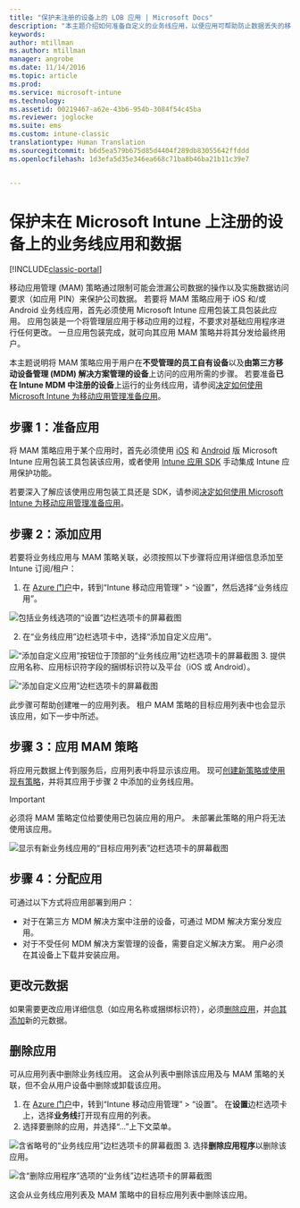 ```yaml
---
title: "保护未注册的设备上的 LOB 应用 | Microsoft Docs"
description: "本主题介绍如何准备自定义的业务线应用，以便应用可帮助防止数据丢失的移动应用管理策略。"
keywords: 
author: mtillman
ms.author: mtillman
manager: angrobe
ms.date: 11/14/2016
ms.topic: article
ms.prod: 
ms.service: microsoft-intune
ms.technology: 
ms.assetid: 00219467-a62e-43b6-954b-3084f54c45ba
ms.reviewer: joglocke
ms.suite: ems
ms.custom: intune-classic
translationtype: Human Translation
ms.sourcegitcommit: b6d5ea579b675d85d4404f289db83055642ffddd
ms.openlocfilehash: 1d3efa5d35e346ea668c71ba8b46ba21b11c39e7


---
```


# <a name="protect-line-of-business-apps-and-data-on-devices-that-are-not-enrolled-in-microsoft-intune"></a>保护未在 Microsoft Intune 上注册的设备上的业务线应用和数据

[!INCLUDE[classic-portal](../includes/classic-portal.md)]

移动应用管理 (MAM) 策略通过限制可能会泄漏公司数据的操作以及实施数据访问要求（如应用 PIN）来保护公司数据。 若要将 MAM 策略应用于 iOS 和/或 Android 业务线应用，首先必须使用 Microsoft Intune 应用包装工具包装此应用。 应用包装是一个将管理层应用于移动应用的过程，不要求对基础应用程序进行任何更改。 一旦应用包装完成，就可向其应用 MAM 策略并将其分发给最终用户。  

本主题说明将 MAM 策略应用于用户在**不受管理的员工自有设备**以及**由第三方移动设备管理 (MDM) 解决方案管理的设备**上访问的应用所需的步骤。  若要准备**已在 Intune MDM 中注册的设备**上运行的业务线应用，请参阅[决定如何使用 Microsoft Intune 为移动应用管理准备应用](decide-how-to-prepare-apps-for-mobile-application-management-with-microsoft-intune.md)。


##  <a name="step-1-prepare-the-app"></a>步骤 1：准备应用

将 MAM 策略应用于某个应用时，首先必须使用 [iOS](prepare-ios-apps-for-mobile-application-management-with-the-microsoft-intune-app-wrapping-tool.md) 和 [Android](prepare-android-apps-for-mobile-application-management-with-the-microsoft-intune-app-wrapping-tool.md) 版 Microsoft Intune 应用包装工具包装该应用，或者使用 [Intune 应用 SDK](../develop/intune-app-sdk.md) 手动集成 Intune 应用保护功能。

若要深入了解应该使用应用包装工具还是 SDK，请参阅[决定如何使用 Microsoft Intune 为移动应用管理准备应用](decide-how-to-prepare-apps-for-mobile-application-management-with-microsoft-intune.md)。

## <a name="step-2-add-the-app"></a>步骤 2：添加应用

若要将业务线应用与 MAM 策略关联，必须按照以下步骤将应用详细信息添加至 Intune 订阅/租户：

1. 在 [Azure 门户](https://portal.azure.com/)中，转到“Intune 移动应用管理” > “设置”，然后选择“业务线应用”。

  ![包括业务线选项的“设置”边栏选项卡的屏幕截图](../media/mam-azure-portal-lob-on-settings.png)

2. 在“业务线应用”边栏选项卡中，选择“添加自定义应用”。

  ![“添加自定义应用”按钮位于顶部的“业务线应用”边栏选项卡的屏幕截图](../media/mam-azure-portal-add-lob-app-action.png)
3.    提供应用名称、应用标识符字段的捆绑标识符以及平台（iOS 或 Android）。

  ![“添加自定义应用”边栏选项卡的屏幕截图](../media/mam-azure-portal-add-app-details.png)

  此步骤可帮助创建唯一的应用列表。 租户 MAM 策略的目标应用列表中也会显示该应用，如下一步中所述。

## <a name="step-3-apply-mam-policies"></a>步骤 3：应用 MAM 策略
将应用元数据上传到服务后，应用列表中将显示该应用。 现可[创建新策略或使用现有策略](create-and-deploy-mobile-app-management-policies-with-microsoft-intune.md)，并将其应用于步骤 2 中添加的业务线应用。

>[!IMPORTANT]
>必须将 MAM 策略定位给要使用已包装应用的用户。  未部署此策略的用户将无法使用该应用。


  ![显示有新业务线应用的“目标应用列表”边栏选项卡的屏幕截图](../media/mam-azure-portal-lob-on-targeted-app-list.png)
## <a name="step-4-distribute-the-app"></a>步骤 4：分配应用
可通过以下方式将应用部署到用户：
* 对于在第三方 MDM 解决方案中注册的设备，可通过 MDM 解决方案分发应用。
* 对于不受任何 MDM 解决方案管理的设备，需要自定义解决方案。 用户必须在其设备上下载并安装应用。

## <a name="change-the-metadata"></a>更改元数据
如果需要更改应用详细信息（如应用名称或捆绑标识符），必须[删除应用](#remove-apps)，并[向其添加](#step-2-add-the-app)新的元数据。

##  <a name="remove-apps"></a>删除应用
可从应用列表中删除业务线应用。 这会从列表中删除该应用及与 MAM 策略的关联，但不会从用户设备中删除或卸载该应用。  

1.    在 [Azure 门户](https://portal.azure.com/)中，转到“Intune 移动应用管理” > “设置”。 在**设置**边栏选项卡上，选择**业务线**打开现有应用的列表。  
2.    选择要删除的应用，并选择“...”上下文菜单。

  ![含省略号的“业务线应用”边栏选项卡的屏幕截图](../media/mam-azure-portal-lob-context-menu.png)
3.    选择**删除应用程序**以删除该应用。

  ![含“删除应用程序”选项的“业务线”边栏选项卡的屏幕截图](../media/mam-azure-portal-delete-app.png)

  这会从业务线应用列表及 MAM 策略中的目标应用列表中删除该应用。



<!--HONumber=Dec16_HO2-->


